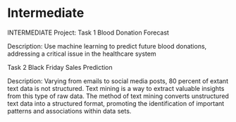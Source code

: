 # Intermediate
INTERMEDIATE Project:
Task 1 Blood Donation Forecast

Description: Use machine learning to predict future blood donations, addressing a critical issue in the healthcare system


Task 2 Black Friday Sales Prediction

Description: Varying from emails to social media posts, 80 percent of extant text data is not structured. Text mining is a way to extract valuable insights from this type of raw data. The method of text mining converts unstructured text data into a structured format, promoting the identification of important patterns and associations within data sets.
